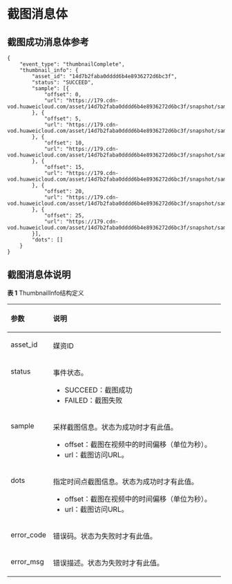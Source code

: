 # 截图消息体<a name="vod_01_0049"></a>

## 截图成功消息体参考<a name="section17186165312303"></a>

```
{
	"event_type": "thumbnailComplete",
	"thumbnail_info": {
		"asset_id": "14d7b2faba0dddd6b4e8936272d6bc3f",
		"status": "SUCCEED",
		"sample": [{
			"offset": 0,
			"url": "https://179.cdn-vod.huaweicloud.com/asset/14d7b2faba0dddd6b4e8936272d6bc3f/snapshot/sample/0.jpg"
		}, {
			"offset": 5,
			"url": "https://179.cdn-vod.huaweicloud.com/asset/14d7b2faba0dddd6b4e8936272d6bc3f/snapshot/sample/5.jpg"
		}, {
			"offset": 10,
			"url": "https://179.cdn-vod.huaweicloud.com/asset/14d7b2faba0dddd6b4e8936272d6bc3f/snapshot/sample/10.jpg"
		}, {
			"offset": 15,
			"url": "https://179.cdn-vod.huaweicloud.com/asset/14d7b2faba0dddd6b4e8936272d6bc3f/snapshot/sample/15.jpg"
		}, {
			"offset": 20,
			"url": "https://179.cdn-vod.huaweicloud.com/asset/14d7b2faba0dddd6b4e8936272d6bc3f/snapshot/sample/20.jpg"
		}, {
			"offset": 25,
			"url": "https://179.cdn-vod.huaweicloud.com/asset/14d7b2faba0dddd6b4e8936272d6bc3f/snapshot/sample/25.jpg"
		}],
		"dots": []
	}
}
```

## 截图消息体说明<a name="section10712181762210"></a>

**表 1**  ThumbnailInfo结构定义

<a name="table027319664818"></a>
<table><thead align="left"><tr id="row12274065480"><th class="cellrowborder" valign="top" width="19.830000000000002%" id="mcps1.2.3.1.1"><p id="p637614247509"><a name="p637614247509"></a><a name="p637614247509"></a>参数</p>
</th>
<th class="cellrowborder" valign="top" width="80.17%" id="mcps1.2.3.1.2"><p id="p9377192412506"><a name="p9377192412506"></a><a name="p9377192412506"></a>说明</p>
</th>
</tr>
</thead>
<tbody><tr id="row1527519674811"><td class="cellrowborder" valign="top" width="19.830000000000002%" headers="mcps1.2.3.1.1 "><p id="p337732416505"><a name="p337732416505"></a><a name="p337732416505"></a>asset_id</p>
</td>
<td class="cellrowborder" valign="top" width="80.17%" headers="mcps1.2.3.1.2 "><p id="p7377102445011"><a name="p7377102445011"></a><a name="p7377102445011"></a>媒资ID</p>
</td>
</tr>
<tr id="row182766664811"><td class="cellrowborder" valign="top" width="19.830000000000002%" headers="mcps1.2.3.1.1 "><p id="p2378172495018"><a name="p2378172495018"></a><a name="p2378172495018"></a>status</p>
</td>
<td class="cellrowborder" valign="top" width="80.17%" headers="mcps1.2.3.1.2 "><p id="p133781124135016"><a name="p133781124135016"></a><a name="p133781124135016"></a>事件状态。</p>
<a name="ul1320320501512"></a><a name="ul1320320501512"></a><ul id="ul1320320501512"><li>SUCCEED：截图成功</li><li>FAILED：截图失败</li></ul>
</td>
</tr>
<tr id="row52761617482"><td class="cellrowborder" valign="top" width="19.830000000000002%" headers="mcps1.2.3.1.1 "><p id="p937802414507"><a name="p937802414507"></a><a name="p937802414507"></a>sample</p>
</td>
<td class="cellrowborder" valign="top" width="80.17%" headers="mcps1.2.3.1.2 "><p id="p981017458173"><a name="p981017458173"></a><a name="p981017458173"></a>采样截图信息。状态为成功时才有此值。</p>
<a name="ul35171211115113"></a><a name="ul35171211115113"></a><ul id="ul35171211115113"><li>offset：截图在视频中的时间偏移（单位为秒）。</li><li>url：截图访问URL。</li></ul>
</td>
</tr>
<tr id="row027719644813"><td class="cellrowborder" valign="top" width="19.830000000000002%" headers="mcps1.2.3.1.1 "><p id="p10379924165015"><a name="p10379924165015"></a><a name="p10379924165015"></a>dots</p>
</td>
<td class="cellrowborder" valign="top" width="80.17%" headers="mcps1.2.3.1.2 "><p id="p0379172411503"><a name="p0379172411503"></a><a name="p0379172411503"></a>指定时间点截图信息。状态为成功时才有此值。</p>
<a name="ul03943263533"></a><a name="ul03943263533"></a><ul id="ul03943263533"><li>offset：截图在视频中的时间偏移（单位为秒）。</li><li>url：截图访问URL。</li></ul>
</td>
</tr>
<tr id="row1727886104815"><td class="cellrowborder" valign="top" width="19.830000000000002%" headers="mcps1.2.3.1.1 "><p id="p6380162475019"><a name="p6380162475019"></a><a name="p6380162475019"></a>error_code</p>
</td>
<td class="cellrowborder" valign="top" width="80.17%" headers="mcps1.2.3.1.2 "><p id="p1438022418509"><a name="p1438022418509"></a><a name="p1438022418509"></a>错误码。状态为失败时才有此值。</p>
</td>
</tr>
<tr id="row1927866174813"><td class="cellrowborder" valign="top" width="19.830000000000002%" headers="mcps1.2.3.1.1 "><p id="p538012411502"><a name="p538012411502"></a><a name="p538012411502"></a>error_msg</p>
</td>
<td class="cellrowborder" valign="top" width="80.17%" headers="mcps1.2.3.1.2 "><p id="p17380202416500"><a name="p17380202416500"></a><a name="p17380202416500"></a>错误描述。状态为失败时才有此值。</p>
</td>
</tr>
</tbody>
</table>

